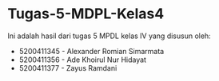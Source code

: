 # Tugas-5-MDPL-Kelas4
Ini adalah hasil dari tugas 5 MPDL kelas IV yang disusun oleh:
* 5200411345 - Alexander Romian Simarmata
* 5200411356 - Ade Khoirul Nur Hidayat
* 5200411377 - Zayus Ramdani
